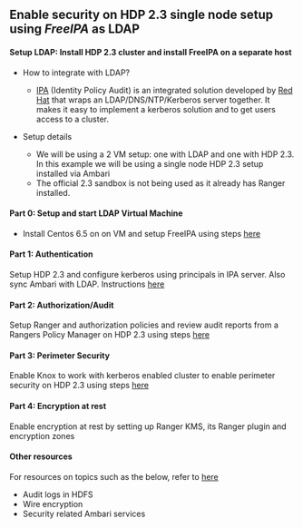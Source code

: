 ## Enable security on HDP 2.3 single node setup using *FreeIPA* as LDAP


#### Setup LDAP: Install HDP 2.3 cluster and install FreeIPA on a separate host

- How to integrate with LDAP?
  - [IPA](http://freeipa.org) (Identity Policy Audit) is an integrated solution developed by [Red Hat](http://www.redhat.com) that wraps an LDAP/DNS/NTP/Kerberos server together. It makes it easy to implement a kerberos solution and to get users access to a cluster. 


- Setup details
  - We will be using a 2 VM setup: one with LDAP and one with HDP 2.3. In this example we will be using a single node HDP 2.3 setup installed via Ambari
  - The official 2.3 sandbox is not being used as it already has Ranger installed.

####  Part 0: Setup and start LDAP  Virtual Machine
- Install Centos 6.5 on on VM and setup FreeIPA using steps [here](https://github.com/abajwa-hw/security-workshops/blob/master/Setup-LDAP-IPA.md)
       
#### Part 1: Authentication                       
Setup HDP 2.3 and configure kerberos using principals in IPA server. Also sync Ambari with LDAP. Instructions [here](https://github.com/abajwa-hw/security-workshops/blob/master/Setup-kerberos-IPA-23.md)       
             
#### Part 2: Authorization/Audit
Setup Ranger and authorization policies and review audit reports from a Rangers Policy Manager on HDP 2.3 using steps [here](https://github.com/abajwa-hw/security-workshops/blob/master/Setup-ranger-23.md)
            
#### Part 3: Perimeter Security
Enable Knox to work with kerberos enabled cluster to enable perimeter security on HDP 2.3 using steps [here](https://github.com/abajwa-hw/security-workshops/blob/master/Setup-knox-23.md)

#### Part 4: Encryption at rest
Enable encryption at rest by setting up Ranger KMS, its Ranger plugin and encryption zones 

#### Other resources
For resources on topics such as the below, refer to [here](https://github.com/abajwa-hw/security-workshops/blob/master/Other-resources.md)
  - Audit logs in HDFS
  - Wire encryption
  - Security related Ambari services
  
  